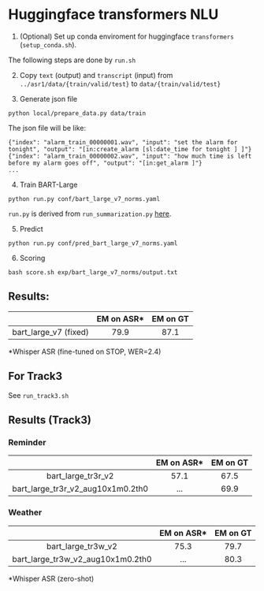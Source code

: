 # Huggingface transformers NLU

1. (Optional) Set up conda enviroment for huggingface `transformers` (`setup_conda.sh`).

The following steps are done by `run.sh`

2. Copy `text` (output) and `transcript` (input) from `../asr1/data/{train/valid/test}` to `data/{train/valid/test}`

3. Generate json file
```
python local/prepare_data.py data/train
```
The json file will be like:
```
{"index": "alarm_train_00000001.wav", "input": "set the alarm for tonight", "output": "[in:create_alarm [sl:date_time for tonight ] ]"}
{"index": "alarm_train_00000002.wav", "input": "how much time is left before my alarm goes off", "output": "[in:get_alarm ]"}
...
```

4. Train BART-Large
```
python run.py conf/bart_large_v7_norms.yaml
```

`run.py` is derived from `run_summarization.py` [here](https://github.com/huggingface/transformers/tree/main/examples/pytorch/summarization).

5. Predict
```
python run.py conf/pred_bart_large_v7_norms.yaml
```

6. Scoring
```
bash score.sh exp/bart_large_v7_norms/output.txt
```

## Results:

|  | EM on ASR* | EM on GT |
|:---:|:---:|:---:|
| bart_large_v7 (fixed) | 79.9 | 87.1 |

*Whisper ASR (fine-tuned on STOP, WER=2.4)

## For Track3

See `run_track3.sh`

## Results (Track3)

### Reminder

|  | EM on ASR* | EM on GT |
|:---:|:---:|:---:|
| bart_large_tr3r_v2 | 57.1 | 67.5 |
| bart_large_tr3r_v2_aug10x1m0.2th0 | ... | 69.9 |

### Weather

|  | EM on ASR* | EM on GT |
|:---:|:---:|:---:|
| bart_large_tr3w_v2 | 75.3 | 79.7 |
| bart_large_tr3w_v2_aug10x1m0.2th0 | ... | 80.3 |

*Whisper ASR (zero-shot)

